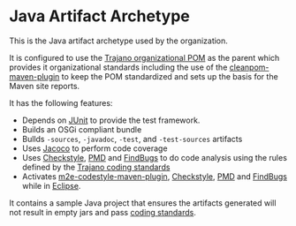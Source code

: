 Java Artifact Archetype
=======================

This is the Java artifact archetype used by the organization.

It is configured to use the [Trajano organizational POM][1] as the parent
which provides it organizational standards including the use of the
[cleanpom-maven-plugin][2] to keep the POM standardized and sets up the basis
for the Maven site reports.

It has the following features:

* Depends on [JUnit][] to provide the test framework.
* Builds an OSGi compliant bundle
* Bullds `-sources`, `-javadoc`, `-test`, and `-test-sources` artifacts
* Uses [Jacoco][] to perform code coverage
* Uses [Checkstyle][], [PMD][] and [FindBugs][] to do code analysis using the
  rules defined by the [Trajano coding standards][3] 
* Activates [m2e-codestyle-maven-plugin], [Checkstyle][], [PMD][] and
  [FindBugs][] while in [Eclipse][]. 

It contains a sample Java project that ensures the artifacts generated will
not result in empty jars and pass [coding standards][3].

[1]: http://site.trajano.net/trajano/
[2]: http://site.trajano.net/cleanpom-maven-plugin/
[3]: http://site.trajano.net/coding-standards/
[commons-testing]: http://site.trajano.net/commons-testing/
[Jacoco]: http://www.eclemma.org/jacoco/
[Checkstyle]: http://checkstyle.sourceforge.net/
[PMD]: http://pmd.sourceforge.net/
[FindBugs]: http://findbugs.sourceforge.net/
[JUnit]: http://junit.org/
[Eclipse]: http://eclipse.org/
[m2e-codestyle-maven-plugin]: http://site.trajano.net/m2e-codestyle-maven-plugin/
